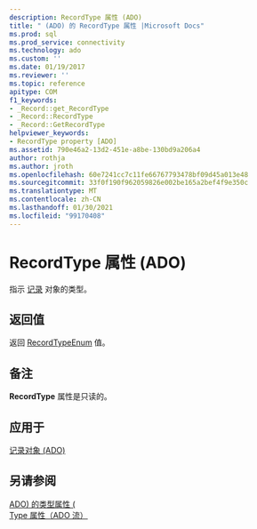 ```yaml
---
description: RecordType 属性 (ADO)
title: " (ADO) 的 RecordType 属性 |Microsoft Docs"
ms.prod: sql
ms.prod_service: connectivity
ms.technology: ado
ms.custom: ''
ms.date: 01/19/2017
ms.reviewer: ''
ms.topic: reference
apitype: COM
f1_keywords:
- _Record::get_RecordType
- _Record::RecordType
- _Record::GetRecordType
helpviewer_keywords:
- RecordType property [ADO]
ms.assetid: 790e46a2-13d2-451e-a8be-130bd9a206a4
author: rothja
ms.author: jroth
ms.openlocfilehash: 60e7241cc7c11fe66767793478bf09d45a013e48
ms.sourcegitcommit: 33f0f190f962059826e002be165a2bef4f9e350c
ms.translationtype: MT
ms.contentlocale: zh-CN
ms.lasthandoff: 01/30/2021
ms.locfileid: "99170408"
---
```

# <a name="recordtype-property-ado"></a>RecordType 属性 (ADO)
指示 [记录](./record-object-ado.md) 对象的类型。  
  
## <a name="return-value"></a>返回值  
 返回 [RecordTypeEnum](./recordtypeenum.md) 值。  
  
## <a name="remarks"></a>备注  
 **RecordType** 属性是只读的。  
  
## <a name="applies-to"></a>应用于  
 [记录对象 (ADO)](./record-object-ado.md)  
  
## <a name="see-also"></a>另请参阅  
 [ADO) 的类型属性 (](./type-property-ado.md)   
 [Type 属性（ADO 流）](./type-property-ado-stream.md)